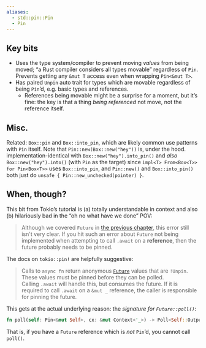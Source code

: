 ```yaml
---
aliases:
  - std::pin::Pin
  - Pin
---
```

## Key bits

- Uses the type system/compiler to prevent moving *values* from being moved; “a Rust compiler considers all types movable” regardless of `Pin`. Prevents getting any `&mut T` access even when wrapping `Pin<&mut T>`.
- Has paired `Unpin` auto trait for types which are movable regardless of being `Pin`’d, e.g. basic types and references.
    - References being movable might be a surprise for a moment, but it’s fine: the key is that a thing *being referenced* not move, not the reference itself.

## Misc.

Related: `Box::pin` and `Box::into_pin`, which are likely common use patterns with `Pin` itself. Note that `Pin::new(Box::new("hey"))` is, under the hood. implementation-identical with `Box::new("hey").into_pin()` and *also* `Box::new("hey").into()` (with `Pin` as the target) since `impl<T> From<Box<T>> for Pin<Box<T>>` uses `Box::into_pin`, and `Pin::new()` and `Box::into_pin()` both just do `unsafe { Pin::new_unchecked(pointer) }`.

## When, though?

This bit from Tokio’s tutorial is (a) totally understandable in context and also (b) hilariously bad in the “oh no what have we done” POV:

> Although we covered `Future` in [the previous chapter](https://tokio.rs/tokio/tutorial/async), this error still isn't very clear. If you hit such an error about `Future` not being implemented when attempting to call `.await` on a **reference**, then the future probably needs to be pinned.

The docs on `tokio::pin!` are helpfully suggestive:

> Calls to `async fn` return anonymous [`Future`](https://doc.rust-lang.org/nightly/core/future/future/trait.Future.html "trait core::future::future::Future") values that are `!Unpin`. These values must be pinned before they can be polled. Calling `.await` will handle this, but consumes the future. If it is required to call `.await` on a `&mut _` reference, the caller is responsible for pinning the future.

This gets at the actual underlying reason: the *signature for `Future::poll()`*:

```rust
fn poll(self: Pin<&mut Self>, cx: &mut Context<'_>) -> Poll<Self::Output>
```

That is, if you have a `Future` reference which is *not* `Pin`’d, you cannot call `poll()`.